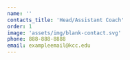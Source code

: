 ```yaml
---
name: ''
contacts_title: 'Head/Assistant Coach'
order: 1
image: 'assets/img/blank-contact.svg'
phone: 888-888-8888
email: exampleemail@kcc.edu
---
```

